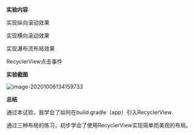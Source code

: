 **实验内容**

实现纵向滚动效果

实现横向滚动效果

实现瀑布流布局效果

RecyclerView点击事件





**实验截图**

![image-20201006134159733](https://qiyewuan-1302629736.cos.ap-nanjing.myqcloud.com/img/image-20201006134159733.png)



**总结**

通过本试验，我学会了如何在build.gradle（app）引入RecyclerView.

通过三种布局的练习，初步学会了使用RecyclerView实现简单而美观的布局。
